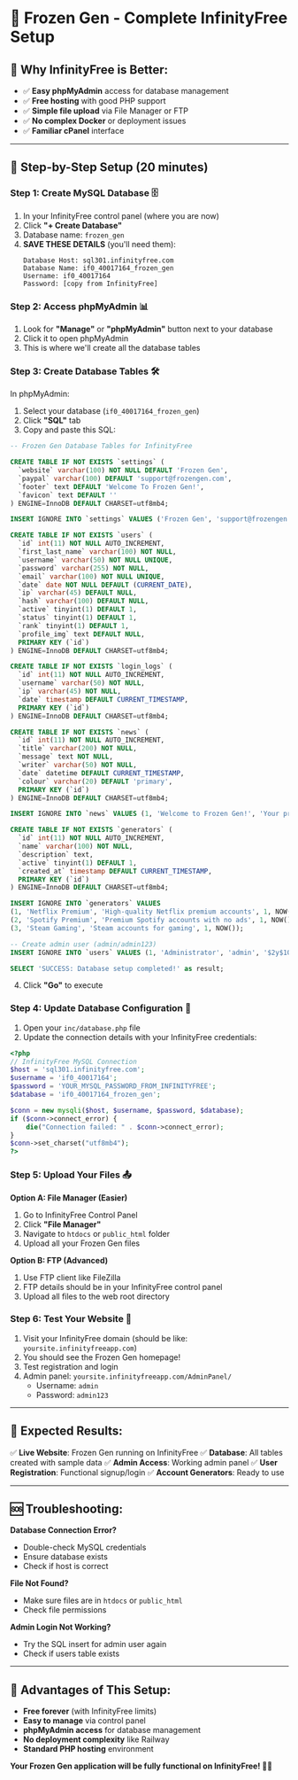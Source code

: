 # 🧊 Frozen Gen - Complete InfinityFree Setup

## 🎯 **Why InfinityFree is Better:**
- ✅ **Easy phpMyAdmin** access for database management
- ✅ **Free hosting** with good PHP support
- ✅ **Simple file upload** via File Manager or FTP
- ✅ **No complex Docker** or deployment issues
- ✅ **Familiar cPanel** interface

---

## 🚀 **Step-by-Step Setup (20 minutes)**

### **Step 1: Create MySQL Database** 🗄️
1. In your InfinityFree control panel (where you are now)
2. Click **"+ Create Database"**
3. Database name: `frozen_gen`
4. **SAVE THESE DETAILS** (you'll need them):
   ```
   Database Host: sql301.infinityfree.com
   Database Name: if0_40017164_frozen_gen
   Username: if0_40017164
   Password: [copy from InfinityFree]
   ```

### **Step 2: Access phpMyAdmin** 📊
1. Look for **"Manage"** or **"phpMyAdmin"** button next to your database
2. Click it to open phpMyAdmin
3. This is where we'll create all the database tables

### **Step 3: Create Database Tables** 🛠️
In phpMyAdmin:
1. Select your database (`if0_40017164_frozen_gen`)
2. Click **"SQL"** tab
3. Copy and paste this SQL:

```sql
-- Frozen Gen Database Tables for InfinityFree

CREATE TABLE IF NOT EXISTS `settings` (
  `website` varchar(100) NOT NULL DEFAULT 'Frozen Gen',
  `paypal` varchar(100) DEFAULT 'support@frozengen.com',
  `footer` text DEFAULT 'Welcome To Frozen Gen!',
  `favicon` text DEFAULT ''
) ENGINE=InnoDB DEFAULT CHARSET=utf8mb4;

INSERT IGNORE INTO `settings` VALUES ('Frozen Gen', 'support@frozengen.com', 'Welcome To Frozen Gen!', '');

CREATE TABLE IF NOT EXISTS `users` (
  `id` int(11) NOT NULL AUTO_INCREMENT,
  `first_last_name` varchar(100) NOT NULL,
  `username` varchar(50) NOT NULL UNIQUE,
  `password` varchar(255) NOT NULL,
  `email` varchar(100) NOT NULL UNIQUE,
  `date` date NOT NULL DEFAULT (CURRENT_DATE),
  `ip` varchar(45) DEFAULT NULL,
  `hash` varchar(100) DEFAULT NULL,
  `active` tinyint(1) DEFAULT 1,
  `status` tinyint(1) DEFAULT 1,
  `rank` tinyint(1) DEFAULT 1,
  `profile_img` text DEFAULT NULL,
  PRIMARY KEY (`id`)
) ENGINE=InnoDB DEFAULT CHARSET=utf8mb4;

CREATE TABLE IF NOT EXISTS `login_logs` (
  `id` int(11) NOT NULL AUTO_INCREMENT,
  `username` varchar(50) NOT NULL,
  `ip` varchar(45) NOT NULL,
  `date` timestamp DEFAULT CURRENT_TIMESTAMP,
  PRIMARY KEY (`id`)
) ENGINE=InnoDB DEFAULT CHARSET=utf8mb4;

CREATE TABLE IF NOT EXISTS `news` (
  `id` int(11) NOT NULL AUTO_INCREMENT,
  `title` varchar(200) NOT NULL,
  `message` text NOT NULL,
  `writer` varchar(50) NOT NULL,
  `date` datetime DEFAULT CURRENT_TIMESTAMP,
  `colour` varchar(20) DEFAULT 'primary',
  PRIMARY KEY (`id`)
) ENGINE=InnoDB DEFAULT CHARSET=utf8mb4;

INSERT IGNORE INTO `news` VALUES (1, 'Welcome to Frozen Gen!', 'Your premium account generator is ready!', 'Admin', NOW(), 'primary');

CREATE TABLE IF NOT EXISTS `generators` (
  `id` int(11) NOT NULL AUTO_INCREMENT,
  `name` varchar(100) NOT NULL,
  `description` text,
  `active` tinyint(1) DEFAULT 1,
  `created_at` timestamp DEFAULT CURRENT_TIMESTAMP,
  PRIMARY KEY (`id`)
) ENGINE=InnoDB DEFAULT CHARSET=utf8mb4;

INSERT IGNORE INTO `generators` VALUES 
(1, 'Netflix Premium', 'High-quality Netflix premium accounts', 1, NOW()),
(2, 'Spotify Premium', 'Premium Spotify accounts with no ads', 1, NOW()),
(3, 'Steam Gaming', 'Steam accounts for gaming', 1, NOW());

-- Create admin user (admin/admin123)
INSERT IGNORE INTO `users` VALUES (1, 'Administrator', 'admin', '$2y$10$92IXUNpkjO0rOQ5byMi.Ye4oKoEa3Ro9llC/.og/at2.uheWG/igi', 'admin@frozengen.com', CURDATE(), NULL, NULL, 1, 1, 2, NULL);

SELECT 'SUCCESS: Database setup completed!' as result;
```

4. Click **"Go"** to execute

### **Step 4: Update Database Configuration** 🔧
1. Open your `inc/database.php` file
2. Update the connection details with your InfinityFree credentials:

```php
<?php
// InfinityFree MySQL Connection
$host = 'sql301.infinityfree.com';
$username = 'if0_40017164';
$password = 'YOUR_MYSQL_PASSWORD_FROM_INFINITYFREE';
$database = 'if0_40017164_frozen_gen';

$conn = new mysqli($host, $username, $password, $database);
if ($conn->connect_error) {
    die("Connection failed: " . $conn->connect_error);
}
$conn->set_charset("utf8mb4");
?>
```

### **Step 5: Upload Your Files** 📤
**Option A: File Manager (Easier)**
1. Go to InfinityFree Control Panel
2. Click **"File Manager"**
3. Navigate to `htdocs` or `public_html` folder
4. Upload all your Frozen Gen files

**Option B: FTP (Advanced)**
1. Use FTP client like FileZilla
2. FTP details should be in your InfinityFree control panel
3. Upload all files to the web root directory

### **Step 6: Test Your Website** 🧪
1. Visit your InfinityFree domain (should be like: `yoursite.infinityfreeapp.com`)
2. You should see the Frozen Gen homepage!
3. Test registration and login
4. Admin panel: `yoursite.infinityfreeapp.com/AdminPanel/`
   - Username: `admin`
   - Password: `admin123`

---

## 🎉 **Expected Results:**

✅ **Live Website**: Frozen Gen running on InfinityFree
✅ **Database**: All tables created with sample data
✅ **Admin Access**: Working admin panel
✅ **User Registration**: Functional signup/login
✅ **Account Generators**: Ready to use

---

## 🆘 **Troubleshooting:**

**Database Connection Error?**
- Double-check MySQL credentials
- Ensure database exists
- Check if host is correct

**File Not Found?**
- Make sure files are in `htdocs` or `public_html`
- Check file permissions

**Admin Login Not Working?**
- Try the SQL insert for admin user again
- Check if users table exists

---

## 🎯 **Advantages of This Setup:**

- **Free forever** (with InfinityFree limits)
- **Easy to manage** via control panel
- **phpMyAdmin access** for database management
- **No deployment complexity** like Railway
- **Standard PHP hosting** environment

**Your Frozen Gen application will be fully functional on InfinityFree! 🧊✨**